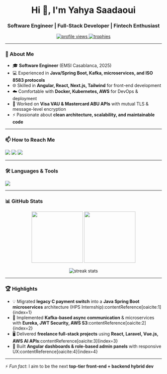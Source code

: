 <h1 align="center">Hi 👋, I'm Yahya Saadaoui</h1>
<h3 align="center">
Software Engineer | Full-Stack Developer | Fintech Enthusiast
</h3>

<p align="center">
  <a href="https://github.com/YahyaSaadaoui">
    <img src="https://komarev.com/ghpvc/?username=yahyasaadaoui&label=Profile%20views&color=0e75b6&style=flat" alt="profile views" />
  </a>
  <a href="https://github.com/ryo-ma/github-profile-trophy">
    <img src="https://github-profile-trophy.vercel.app/?username=yahyasaadaoui&theme=onedark&margin-w=8&row=1&column=6" alt="trophies" />
  </a>
</p>

---

### 🚀 About Me  
- 🎓 **Software Engineer** (EMSI Casablanca, 2025)  
- 💻 Experienced in **Java/Spring Boot, Kafka, microservices, and ISO 8583 protocols**  
- 🌐 Skilled in **Angular, React, Next.js, Tailwind** for front-end development  
- ☁️ Comfortable with **Docker, Kubernetes, AWS** for DevOps & deployment  
- 🔐 Worked on **Visa VAU & Mastercard ABU APIs** with mutual TLS & message-level encryption  
- ⚡ Passionate about **clean architecture, scalability, and maintainable code**  

---

### 📫 How to Reach Me
<p align="left">
  <a href="mailto:yahyasaadaoui2019@gmail.com"><img src="https://img.shields.io/badge/Email-D14836?style=for-the-badge&logo=gmail&logoColor=white"/></a>
  <a href="https://linkedin.com/in/yahyasaadaoui" target="_blank"><img src="https://img.shields.io/badge/LinkedIn-0077B5?style=for-the-badge&logo=linkedin&logoColor=white"/></a>
  <a href="https://yahyasaadaoui.vercel.app" target="_blank"><img src="https://img.shields.io/badge/Portfolio-24292e?style=for-the-badge&logo=vercel&logoColor=white"/></a>
</p>

---

### 🛠️ Languages & Tools
<p align="left">
  <img src="https://skillicons.dev/icons?i=java,spring,js,ts,react,angular,nextjs,nodejs,python,php,laravel,mysql,postgres,mongodb,docker,kubernetes,aws,git,figma,tailwind&perline=9" />
</p>

---

### 📊 GitHub Stats
<p align="center">
  <img src="https://github-readme-stats.vercel.app/api?username=yahyasaadaoui&show_icons=true&count_private=true&theme=tokyonight" height="165"/>
  <img src="https://github-readme-stats.vercel.app/api/top-langs/?username=yahyasaadaoui&layout=compact&langs_count=8&theme=tokyonight" height="165"/>
</p>

<p align="center">
  <img src="https://github-readme-streak-stats.herokuapp.com?user=yahyasaadaoui&theme=tokyonight&hide_border=false" alt="streak stats" />
</p>

---

### 🏆 Highlights
- 💡 Migrated **legacy C payment switch** into a **Java Spring Boot microservices** architecture (HPS Internship):contentReference[oaicite:1]{index=1}  
- 🔗 Implemented **Kafka-based async communication** & microservices with **Eureka, JWT Security, AWS S3**:contentReference[oaicite:2]{index=2}  
- 🖥️ Delivered **freelance full-stack projects** using **React, Laravel, Vue.js, AWS AI APIs**:contentReference[oaicite:3]{index=3}  
- 🎨 Built **Angular dashboards & role-based admin panels** with responsive UX:contentReference[oaicite:4]{index=4}  

---

⚡ *Fun fact*: I aim to be the next **top-tier front-end + backend hybrid dev** 
